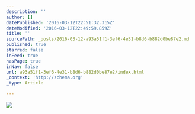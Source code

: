 ```yaml
---
description: ''
author: []
datePublished: '2016-03-12T22:51:32.315Z'
dateModified: '2016-03-12T22:49:59.859Z'
title: ''
sourcePath: _posts/2016-03-12-a93a51f1-3ef6-4e31-b8d6-b882d0be87e2.md
published: true
starred: false
inFeed: true
hasPage: true
inNav: false
url: a93a51f1-3ef6-4e31-b8d6-b882d0be87e2/index.html
_context: 'http://schema.org'
_type: Article

---
```

![](https://the-grid-user-content.s3-us-west-2.amazonaws.com/b8c5d75b-1ab6-4f74-8add-510b99b440f0.png)